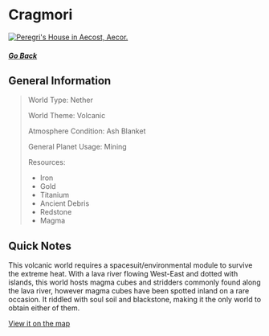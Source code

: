 # Cragmori

<a href="https://imgur.com/D99FkY5"><img src="https://i.imgur.com/D99FkY5.jpg" title="Peregri's House in Aecost, Aecor." /></a>

##### [Go Back](/wiki/space#planets)

## General Information

> World Type: Nether
>
> World Theme: Volcanic
>
> Atmosphere Condition: Ash Blanket
>
> General Planet Usage: Mining
>
> Resources:
> - Iron
> - Gold
> - Titanium
> - Ancient Debris
> - Redstone
> - Magma

## Quick Notes

This volcanic world requires a spacesuit/environmental module to survive the extreme heat. With a lava river flowing West-East and dotted with islands, this world hosts magma cubes and stridders commonly found along the lava river, however magma cubes have been spotted inland on a rare occasion. It riddled with soul soil and blackstone, making it the only world to obtain either of them. 

[View it on the map](https://dynmap.starlegacy.net/?worldname=Cragmori)
